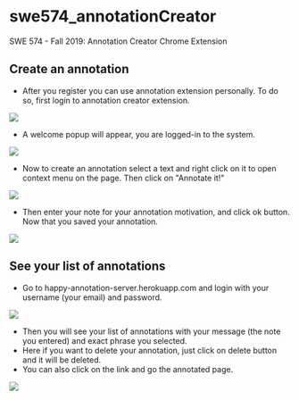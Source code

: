 # swe574_annotationCreator
SWE 574 - Fall 2019: Annotation Creator Chrome Extension

## Create an annotation
* After you register you can use annotation extension personally. To do so, first login to annotation creator extension.

![](https://eksiup.com/images/36/13/ah313967i3ox.png)

* A welcome popup will appear, you are logged-in to the system.

![](https://eksiup.com/images/73/23/f9313970bzt3.png)

* Now to create an annotation select a text and right click on it to open context menu on the page. Then click on "Annotate it!"

![](https://eksiup.com/images/10/99/ig313971svyc.png)

* Then enter your note for your annotation motivation, and click ok button. Now that you saved your annotation.

![](https://eksiup.com/images/70/66/kq3139722wta.png)

## See your list of annotations
* Go to happy-annotation-server.herokuapp.com and login with your username (your email) and password. 

![](https://eksiup.com/images/62/35/e9313974pw46.png)

* Then you will see your list of annotations with your message (the note you entered) and exact phrase you selected.
* Here if you want to delete your annotation, just click on delete button and it will be deleted.
* You can also click on the link and go the annotated page.

![](https://eksiup.com/images/35/75/p331397625j4.png)
